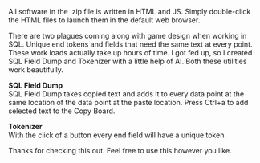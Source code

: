 All software in the .zip file is written in HTML and JS. Simply double-click the HTML files to launch them in the default web browser.

There are two plagues coming along with game design when working in SQL. Unique end tokens and fields that need the same text at every point. These work loads actually take up hours of time. I got fed up, so I created SQL Field Dump and Tokenizer with a little help of AI. Both these utilities work beautifully.

**SQL Field Dump**<br> 
SQL Field Dump takes copied text and adds it to every data point at the same location of the data point at the paste location. Press Ctrl+a to add selected text to the Copy Board.

**Tokenizer**<br> 
With the click of a button every end field will have a unique token.

Thanks for checking this out. Feel free to use this however you like.
